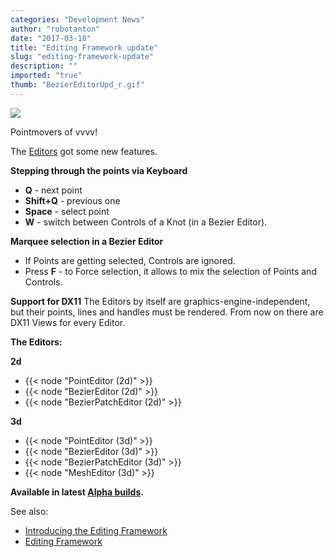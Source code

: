 ```yaml
---
categories: "Development News"
author: "robotanton"
date: "2017-03-18"
title: "Editing Framework update"
slug: "editing-framework-update"
description: ""
imported: "true"
thumb: "BezierEditorUpd_r.gif"
---
```



![](BezierEditorUpd_r.gif) 


Pointmovers of vvvv!

The [Editors](https://betadocs.vvvv.org/topics/graphics/direct3d-9/basics/editing-framework/editing-framework.html) got some new features.

**Stepping through the points via Keyboard**
* **Q** - next point
* **Shift+Q** - previous one
* **Space** - select point
* **W** - switch between Controls of a Knot (in a Bezier Editor).

**Marquee selection in a Bezier Editor**
* If Points are getting selected, Controls are ignored.
* Press **F** - to Force selection, it allows to mix the selection of Points and Controls.

**Support for DX11**
The Editors by itself are graphics-engine-independent, but their points, lines and handles must be rendered. From now on there are DX11 Views for every Editor.

**The Editors:**
<!--{SPLIT()}-->
**2d**
* {{< node "PointEditor (2d)" >}}
* {{< node "BezierEditor (2d)" >}}
* {{< node "BezierPatchEditor (2d)" >}}
<!--~~~-->
**3d**
* {{< node "PointEditor (3d)" >}}
* {{< node "BezierEditor (3d)" >}}
* {{< node "BezierPatchEditor (3d)" >}}
* {{< node "MeshEditor (3d)" >}}
<!--~~~-->
<!--~~~-->
<!--{SPLIT}-->

**Available in latest [Alpha builds](https://legacy.vvvv.org/downloads/previews).**

See also: 
* [Introducing the Editing Framework](/blog/2016/introducing-the-editing-framework)
* [Editing Framework](https://betadocs.vvvv.org/topics/graphics/direct3d-9/basics/editing-framework/editing-framework.html)